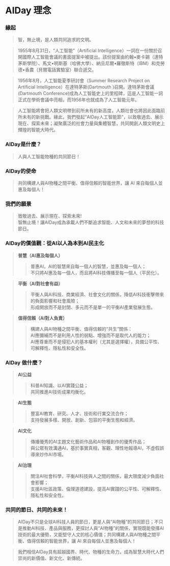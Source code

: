# AIDay 理念

### 緣起

> 智，無止境，是人類共同追求的文明。

> 1955年8月31日，“人工智能”（Artificial Intelligence）一詞在一份關於召開國際人工智能會議的書面提案中被提出。該份提案由約翰•麥卡錫（達特茅斯學院）、馬文•明斯基（哈佛大學）、納旦尼爾•羅徹斯特（IBM）和克勞德•香農（貝爾電話實驗室）聯合遞交。

> 1956年8月，人工智能夏季研討會（Summer Research Project on Artificial Intelligence）在達特茅斯(Dartmouth )召開。達特茅斯會議(Dartmouth Conference)成為人工智能史上的里程碑，這是人工智能一詞正式在學術會議中亮相，而1956年也就成為了人工智能元年。

> 人工智能將會把人類文明帶到前所未有的新高度，人類社會也將因此面臨前所未有的新挑戰。緣此，我們發起“AIDay人工智能節”，以致敬過去、展示現在、探索未來；凝聚廣泛的社會力量與集體智慧，共同開創人類文明史上輝煌的智能大時代。


### AIDay是什麼？

> 人與人工智能物種的共同節日！

### AIDay的使命

> 共同構建人與AI物種之間平衡、值得信賴的智能世界，讓 AI 來自每個人並惠及每個人！

### 我們的願景

> 致敬過去、展示現在、探索未來!<br/>
智無止境！讓AIDay成為承載人們不斷追求智能、人文和未來的夢想的科技節日。

### AIDay的價值觀：從AI以人為本到AI民主化

> <strong>普慧（AI惠及每個人）</strong><br/>
> > 普惠AI。AI的智慧來自每一個人的智慧，並惠及每一個人；<br/>
> > 不只將AI惠及每一個人，而且將AI科技傳播至每一個人（平民化）。

> <strong>平衡（AI對社會有益）</strong><br/>
> > 平衡人與AI科技、商業經濟、社會文化的關係，降低AI科技衝擊帶來的負面影響和社會風險；<br/>
> > 形成開放而不是封閉、多元而不是單一的平衡AI產業發展生態。

> <strong>值得信賴（AI對人負責）</strong><br/>
> > 構建人與AI物種之間平衡、值得信賴的“共生”關係：<br/>
> > AI應彌補而不是利用人性的弱點、增強而不是取代人的能力； <br/>
> > AI應尊重而不是侵犯人的基本權利（尤其是選擇權），具備公平性、可解釋性、隱私性和安全性。


### AIDay 做什麼？

> <strong>AI公益</strong><br/>
> > 科普AI知識、以AI實踐公益；<br/>
> > 共同推進AI技術成果均衡化。

> <strong>AI生態</strong><br/>
> > 豐富AI教育、研究、人才、技術和行業交流合作；<br/>
> > 支持發展多樣、開放、創新、包容的平衡生態和經濟。

> <strong>AI文化</strong><br/>
> > 傳播優秀的AI主題文化藝術作品和AI物種創作的優秀作品；<br/>
> > 與公眾有效溝通AI，基於事實真相，客觀、理性地報導AI，不虛假誤導來炒作AI市場。

> <strong>AI治理</strong><br/>
> > 關注AI社會科學，平衡AI科技與人之間的關係，最大限度減少負面社會影響；<br/>
> > 支援AI社區政策、倫理道德建設，提高AI實踐的公平性、可解釋性、隱私性和安全性。

### 共同的節日、共同的未來！

> AIDay不只是全球AI科技人員的節日，更是人與“AI物種”的共同節日；不只是推動AI科技、產品與服務，更探討人與“AI物種”的關係，實現既能發揮AI技術的最大優勢，又能堅守人文的核心價值；共同構建人與AI物種之間平衡、值得信賴的智能世界，讓 AI 來自每個人並惠及每個人！

> 我們相信AIDay具有超越國界、時代、物種的生命力，成為智慧大時代人們崇尚的新價值、新文化、新傳統。
